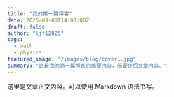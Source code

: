 ```yaml
---
title: "我的第一篇博客"
date: 2025-09-08T14:00:00Z
draft: false
author: "ljf12825"
tags: 
  - math
  - physics
featured_image: "/images/blog/cover1.jpg"
summary: "这是我的第一篇博客的摘要内容，简要介绍文章内容。"
---
```

这里是文章正文内容。可以使用 Markdown 语法书写。
